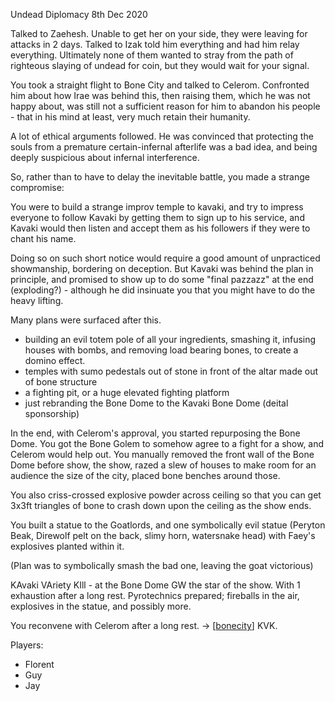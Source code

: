 Undead Diplomacy
8th Dec 2020

Talked to Zaehesh. Unable to get her on your side, they were leaving for attacks in 2 days.
Talked to Izak told him everything and had him relay everything. Ultimately none of them wanted to stray from the path of righteous slaying of undead for coin, but they would wait for your signal.

You took a straight flight to Bone City and talked to Celerom. Confronted him about how Irae was behind this, then raising them, which he was not happy about, was still not a sufficient reason for him to abandon his people - that in his mind at least, very much retain their humanity.

A lot of ethical arguments followed. He was convinced that protecting the souls from a premature certain-infernal afterlife was a bad idea, and being deeply suspicious about infernal interference.

So, rather than to have to delay the inevitable battle, you made a strange compromise:

You were to build a strange improv temple to kavaki, and try to impress everyone to follow Kavaki by getting them to sign up to his service, and Kavaki would then listen and accept them as his followers if they were to chant his name.

Doing so on such short notice would require a good amount of unpracticed showmanship, bordering on deception. But Kavaki was behind the plan in principle, and promised to show up to do some "final pazzazz" at the end (exploding?) - although he did insinuate you that you might have to do the heavy lifting.

Many plans were surfaced after this.
- building an evil totem pole of all your ingredients, smashing it, infusing houses with bombs, and removing load bearing bones, to create a domino effect.
- temples with sumo pedestals out of stone in front of the altar made out of bone structure
- a fighting pit, or a huge elevated fighting platform
- just rebranding the Bone Dome to the Kavaki Bone Dome (deital sponsorship)

In the end, with Celerom's approval, you started repurposing the Bone Dome.
You got the Bone Golem to somehow agree to a fight for a show, and Celerom would help out.
You manually removed the front wall of the Bone Dome before show, the show, razed a slew of houses to make room for an audience the size of the city, placed bone benches around those.

You also criss-crossed explosive powder across ceiling so that you can get 3x3ft triangles of bone to crash down upon the ceiling as the show ends.

You built a statue to the Goatlords, and one symbolically evil statue (Peryton Beak, Direwolf pelt on the back, slimy horn, watersnake head) with Faey's explosives planted within it.

(Plan was to symbolically smash the bad one, leaving the goat victorious)

KAvaki VAriety KIll - at the Bone Dome
GW the star of the show. With 1 exhaustion after a long rest.
Pyrotechnics prepared; fireballs in the air, explosives in the statue, and possibly more.

You reconvene with Celerom after a long rest. -> [[bonecity]] KVK.

Players:
- Florent
- Guy
- Jay

[//begin]: # "Autogenerated link references for markdown compatibility"
[bonecity]: ../east/bonecity "Bone City"
[//end]: # "Autogenerated link references"

